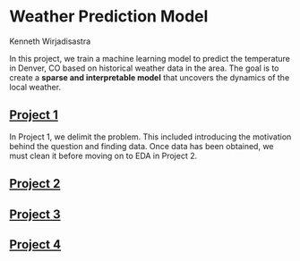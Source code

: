 # Weather Prediction Model
Kenneth Wirjadisastra

In this project, we train a machine learning model to predict the
temperature in Denver, CO based on historical weather data in the area.
The goal is to create a **sparse and interpretable model** that uncovers
the dynamics of the local weather.

## [Project 1](Project1)

In Project 1, we delimit the problem. This included introducing the
motivation behind the question and finding data. Once data has been
obtained, we must clean it before moving on to EDA in Project 2.

## [Project 2](Project2)

## [Project 3](Project3)

## [Project 4](Project4)
